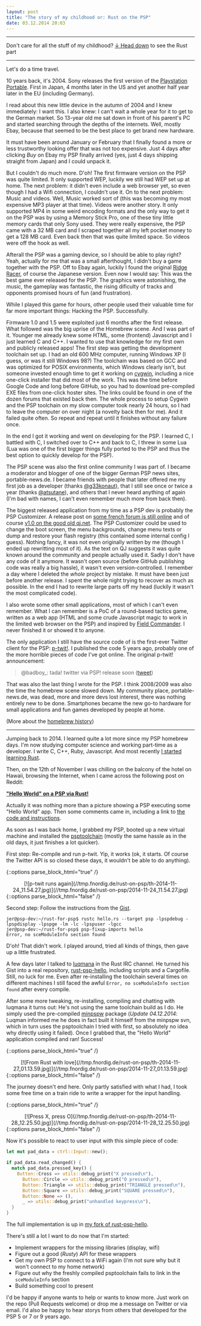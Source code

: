 ```yaml
---
layout: post
title: "The story of my childhood or: Rust on the PSP"
date: 03.12.2014 20:03
---
```


------

Don't care for all the stuff of my childhood? [↓ Head down](#more-rust) to see the Rust part

------

Let's do a time travel.

10 years back, it's 2004.
Sony releases the first version of the [Playstation Portable][wiki].
First in Japan, 4 months later in the US and yet another half year later in the EU (including Germany).

I read about this new little device in the autumn of 2004 and I knew immediately: I want this.
I also knew: I can't wait a whole year for it to get to the German market.
So 13-year old me sat down in front of his parent's PC and started searching through the depths of the internets.
Well, mostly Ebay, because that seemed to be the best place to get brand new hardware.

It must have been around January or February that I finally found a more or less trustworthy looking offer that was not too expensive.
Just 4 days after clicking *Buy* on Ebay my PSP finally arrived (yes, just 4 days shipping straight from Japan) and I could unpack it.

But I couldn't do much more. D'oh! The first firmware version on the PSP was quite limited.
It only supported WEP, luckily we still had WEP set up at home.
The next problem: it didn't even include a web browser yet, so even though I had a Wifi connection, I couldn't use it.
On to the next problem: Music and videos. Well, Music worked sort of (this was becoming my most expensive MP3 player at that time).
Videos were another story. It only supported MP4 in some weird encoding formats and the only way to get it on the PSP was by using a Memory Stick Pro, one of these tiny little memory cards that only Sony used. They were really expensive, the PSP came with a 32 MB card and I scraped together all my left pocket money to get a 128 MB card. Even back then that was quite limited space. So videos were off the hook as well.

Afterall the PSP was a gaming device, so I should be able to play right?
Yeah, actually for me that was a small afterthought, I didn't buy a game together with the PSP.
Off to Ebay again, luckily I found the original [Ridge Racer][ridgeracer], of course the Japanese version. Even now I would say: This was the best game ever released for the PSP. The graphics were astonishing, the music, the gameplay was fantastic, the rising dificulty of tracks and opponents promised hours of fun (and frustration).

While I played this game for hours, other people used their valuable time for far more important things: Hacking the PSP. Successfully.

Firmware 1.0 and 1.5 were exploited just 6 months after the first release.
What followed was the big uprise of the Homebrew scene. And I was part of it.
Younger me already knew some HTML, some (frontend) Javascript and I just learned C and C++.
I wanted to use that knowledge for my first own and publicly released apps!
The first step was getting the development toolchain set up.
I had an old 600 MHz computer, running Windows XP (I guess, or was it still Windows 98?)
The toolchain was based on GCC and was optimized for POSIX environments, which Windows clearly isn't,
but someone invested enough time to get it working on [cygwin][], including a nice one-click installer that did most of the work.
This was the time before Google Code and long before GitHub, so you had to download pre-compiled EXE files from one-click hoster sites.
The links could be found in one of the dozen forums that existed back then.
The whole process to setup Cygwin and the PSP toolchain on my slow computer took nearly 24 hours, so I had to leave the computer on over night (a novelty back then for me). And it failed quite often. So repeat and repeat until it finishes without any failure once.

In the end I got it working and went on developing for the PSP.
I learned C, I battled with C, I switched over to C++ and back to C, I threw in some Lua (Lua was one of the first bigger things fully ported to the PSP and thus the best option to quickly develop for the PSP).

The PSP scene was also the first online community I was part of.
I became a moderator and blogger of one of the bigger German PSP news sites, portable-news.de.
I became friends with people that later offered me my first job as a developer (thanks [@g33konaut][]),
 that I still see once or twice a year (thanks [@atsutane][]), and others that I never heard anything of again (I'm bad with names, I can't even remember much more from back then).

The biggest released application from my time as a PSP dev is probably the PSP Customizer.
A release post on [some french forum is still online][customizer0.5] and of course [v1.0 on the good old qj.net][customizer1.0].
The PSP Customizer could be used to change the boot screen, the menu backgrounds, change menu texts or dump and restore your flash registry (this contained some internal config I guess).
Nothing fancy, it was not even originally written by me (though I ended up rewritting most of it).
As the text on QJ suggests it was quite known around the community and people actually used it.
Sadly I don't have any code of it anymore.
It wasn't open source (before GitHub publishing code was really a big hassle), it wasn't even version-controlled.
I remember a day where I deleted the _whole_ project by mistake.
It must have been just before another release. I spent the whole night trying to recover as much as possible.
In the end I had to rewrite large parts off my head (luckily it wasn't the most complicated code).

I also wrote some other small applications, most of which I can't even remember.
What I can remember is a PoC of a round-based tactics game, written as a web app (HTML and some crude Javascript magic to work in the limited web browser on the PSP) and inspired by [Field Commander][]. I never finished it or showed it to anyone.

The only application I still have the source code of is the first-ever Twitter client for the PSP: [p-twit!][].
I published the code 5 years ago, probably one of the more horrible pieces of code I've got online.
The original p-twit! announcement:

> @badboy\_: tada! twitter via PSP! release soon
> ([tweet](https://twitter.com/badboy_/status/826911057))

That was also the last thing I wrote for the PSP.
I think 2008/2009 was also the time the homebrew scene slowed down.
My community place, portable-news.de, was dead, more and more devs lost interest, there was nothing entirely new to be done.
Smartphones became the new go-to hardware for small applications and fun games developed by people at home.

(More about the [homebrew history][history])

---

Jumping back to 2014.
I learned quite a lot more since my PSP homebrew days. I'm now studying computer science and working part-time as a developer. I write C, C++, Ruby, Javascript.
And most recently [I started learning Rust][first-experience].

<a id="more-rust"></a>
Then, on the 12th of November I was chilling on the balcony of the hotel on Hawaii, browsing the Internet, when I came across the following post on Reddit:

[**"Hello World" on a PSP via Rust!**][reddit-helloworld]

Actually it was nothing more than a picture showing a PSP executing some "Hello World" app.
Then some comments came in, including a link to [the code and instructions][helloworld-instructions].

As soon as I was back home, I grabbed my PSP, booted up a new virtual machine and installed the [psptoolchain][] (mostly the same hassle as in the old days, it just finishes a lot quicker).

First step: Re-compile and run p-twit. Yip, it works (ok, it starts. Of course the Twitter API is so closed these days, it wouldn't be able to do anything).

{::options parse_block_html="true" /}
<div style="text-align:center">
[![p-twit runs again](//tmp.fnordig.de/rust-on-psp/th-2014-11-24_11.54.27.jpg)](//tmp.fnordig.de/rust-on-psp/2014-11-24_11.54.27.jpg)
</div>
{::options parse_block_html="false" /}

Second step: Follow the instructions from the [Gist][helloworld-instructions].

~~~
jer@psp-dev:~/rust-for-psp$ rustc hello.rs --target psp -lpspdebug -lpspdisplay -lpspge -lm -lc -lpspuser -lgcc
jer@psp-dev:~/rust-for-psp$ psp-fixup-imports hello
Error, no sceModuleInfo section found
~~~

D'oh! That didn't work.
I played around, tried all kinds of things, then gave up a little frustrated.

A few days later I talked to [luqmana][] in the Rust IRC channel.
He turned his Gist into a real repository, [rust-psp-hello][], including scripts and a Cargofile. Still, no luck for me.
Even after re-installing the toolchain several times on different machines I still faced the awful `Error, no sceModuleInfo section found` after every compile.


After some more tweaking, re-installing, compiling and chatting with luqmana it turns out: He's not using the same toolchain build as I do.
He simply used the pre-compiled [minpspw][] package
(*Update 04.12.2014*: Luqman informed me he does in fact built it himself from the minpspw svn, which in turn uses the psptoolchain I tried with first, so absolutely no idea why directly using it failed).
Once I grabbed that, the "Hello World" application compiled and ran! Success!

{::options parse_block_html="true" /}
<div style="text-align:center">
[![From Rust with love](//tmp.fnordig.de/rust-on-psp/th-2014-11-27_01.13.59.jpg)](//tmp.fnordig.de/rust-on-psp/2014-11-27_01.13.59.jpg)
</div>
{::options parse_block_html="false" /}

The journey doesn't end here.
Only partly satisfied with what I had, I took some free time on a train ride to write a wrapper for the input handling.

{::options parse_block_html="true" /}
<div style="text-align:center">
[![Press X, press O](//tmp.fnordig.de/rust-on-psp/th-2014-11-28_12.25.50.jpg)](//tmp.fnordig.de/rust-on-psp/2014-11-28_12.25.50.jpg)
</div>
{::options parse_block_html="false" /}

Now it's possible to react to user input with this simple piece of code:

~~~rust
let mut pad_data = ctrl::Input::new();

if pad_data.read_changed() {
  match pad_data.pressed_key() {
    Button::Cross => utils::debug_print("X pressed\n"),
      Button::Circle => utils::debug_print("O pressed\n"),
      Button::Triangle => utils::debug_print("TRIANGLE pressed\n"),
      Button::Square => utils::debug_print("SQUARE pressed\n"),
      Button::None => (),
      _ => utils::debug_print("unhandled keypress\n"),
  }
}
~~~

The full implementation is up in [my fork of rust-psp-hello][helloworld-fork].

There's still a lot I want to do now that I'm started:

* Implement wrappers for the missing libraries (display, wifi)
* Figure out a good (*Rusty*) API for these wrappers
* Get my own PSP to connect to a WiFi again (I'm not sure why but it won't connect to my home network)
* Figure out why the freshly compiled psptoolchain fails to link in the `sceModuleInfo` section
* Build something cool to present

I'd be happy if anyone wants to help or wants to know more. Just work on the repo (Pull Requests welcome) or drop me a message on Twitter or via email.
I'd also be happy to hear storys from others that developed for the PSP 5 or 7 or 9 years ago.

[wiki]: http://en.wikipedia.org/wiki/PlayStation_Portable
[luqmana]: https://github.com/luqmana/
[helloworld-fork]: https://github.com/badboy/rust-psp-hello
[ridgeracer]: http://en.wikipedia.org/wiki/Ridge_Racer_(2004_video_game)
[history]: http://en.wikibooks.org/wiki/PSP/Homebrew_History
[cygwin]: https://www.cygwin.com/
[p-twit!]: https://github.com/badboy/p-twit
[@g33konaut]: https://twitter.com/g33konaut
[@atsutane]: https://twitter.com/atsutane_
[customizer0.5]: http://www.logic-sunrise.com/forums/files/file/728-271-se-a-customizer-v05b-psp/
[customizer1.0]: http://dl.qj.net/psp/homebrew-applications/fw302-oe-customizer-v10.html
[Field Commander]: http://en.wikipedia.org/wiki/Field_Commander
[reddit-helloworld]: http://www.reddit.com/r/rust/comments/2m10id/hello_world_on_a_psp_via_rust/
[first-experience]: http://fnordig.de/2014/08/12/first-experience-with-rust/
[psptoolchain]: https://github.com/pspdev/psptoolchain
[helloworld-instructions]: https://gist.github.com/luqmana/ca2899134311f1bf919d
[minpspw]: http://sourceforge.net/projects/minpspw/
[rust-psp-hello]: https://github.com/luqmana/rust-psp-hello
